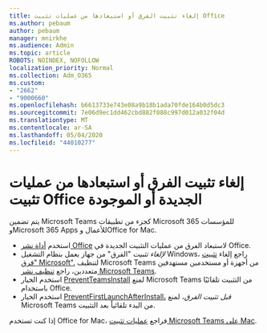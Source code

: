 ```yaml
---
title: إلغاء تثبيت الفرق أو استبعادها من عمليات تثبيت Office
ms.author: pebaum
author: pebaum
manager: mnirkhe
ms.audience: Admin
ms.topic: article
ROBOTS: NOINDEX, NOFOLLOW
localization_priority: Normal
ms.collection: Adm_O365
ms.custom:
- "2662"
- "9000660"
ms.openlocfilehash: b6613733e743e08a9b18b1ada70fde164b0d5dc3
ms.sourcegitcommit: 7e06d9ec1dd462cbd882f088c997d012a032f04d
ms.translationtype: MT
ms.contentlocale: ar-SA
ms.lasthandoff: 05/04/2020
ms.locfileid: "44010277"
---
```

# <a name="uninstall-or-exclude-teams-from-new-or-existing-office-installations"></a>إلغاء تثبيت الفرق أو استبعادها من عمليات تثبيت Office الجديدة أو الموجودة

يتم تضمين Microsoft Teams كجزء من تطبيقات Microsoft 365 للمؤسسات وMicrosoft 365 Apps للأعمال وOffice for Mac.

- استخدم [أداة نشر Office](https://docs.microsoft.com/deployoffice/teams-install#how-to-exclude-microsoft-teams-from-new-installations-of-microsoft-365-apps) لاستبعاد الفرق من عمليات التثبيت الجديدة في Office.
- *لإلغاء تثبيت* "الفرق" من جهاز يعمل بنظام التشغيل Windows، راجع إلغاء [تثبيت "فرق Microsoft".](https://support.office.com/article/3b159754-3c26-4952-abe7-57d27f5f4c81) لتنظيف Microsoft Teams من أجهزة أو مستخدمين مستهدفين متعددين، راجع [تنظيف نشر Microsoft Teams](https://docs.microsoft.com/microsoftteams/scripts/powershell-script-teams-deployment-clean-up).
- استخدم الخيار [PreventTeamsInstall](https://docs.microsoft.com/deployoffice/teams-install#use-group-policy-to-control-the-installation-of-microsoft-teams
) لمنع Microsoft Teams من التثبيت تلقائيًا باستخدام Office.
- استخدم الخيار [PreventFirstLaunchAfterInstall،](https://docs.microsoft.com/deployoffice/teams-install#use-group-policy-to-prevent-microsoft-teams-from-starting-automatically-after-installation) *قبل تثبيت الفرق*، لمنع Microsoft Teams من البدء تلقائياً بعد التثبيت.

إذا كنت تستخدم Office for Mac، فراجع [عمليات تثبيت Microsoft Teams على Mac](https://docs.microsoft.com/deployoffice/teams-install#microsoft-teams-installations-on-a-mac).